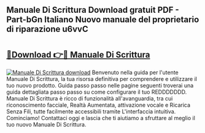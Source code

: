 ## Manuale Di Scrittura Download gratuit PDF - Part-bGn Italiano Nuovo manuale del proprietario di riparazione u6vvC

# <h2><a href="http://dfb245.blite.top/?on=Manuale+Di+Scrittura">🔗Download 👉🔴 Manuale Di Scrittura</a></h2>

[![Manuale Di Scrittura download](https://i.imgur.com/lujVjoI.png)](http://dfb245.blite.top/?on=Manuale+Di+Scrittura)
Benvenuto nella guida per l'utente Manuale Di Scrittura, la tua risorsa definitiva per comprendere e utilizzare il tuo nuovo prodotto. Guida passo passo nelle pagine seguenti troverai una guida dettagliata passo passo su come configurare il tuo REDDDDDDD. Manuale Di Scrittura è ricco di funzionalità all'avanguardia, tra cui riconoscimento facciale, Realtà Aumentata, attivazione vocale e Ricarica Senza Fili, tutte facilmente accessibili tramite L'interfaccia intuitiva. Cominciamo! Contattaci oggi e lascia che ti aiutiamo a sfruttare al meglio il tuo nuovo Manuale Di Scrittura.
